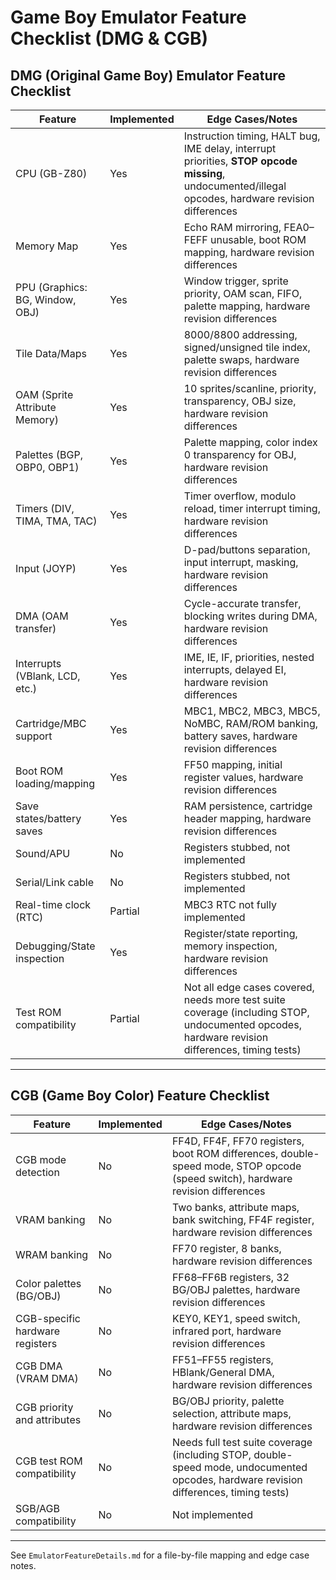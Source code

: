 # Game Boy Emulator Feature Checklist (DMG & CGB)

## DMG (Original Game Boy) Emulator Feature Checklist

| Feature                        | Implemented | Edge Cases/Notes |
|--------------------------------|-------------|------------------|
| CPU (GB-Z80)                   | Yes         | Instruction timing, HALT bug, IME delay, interrupt priorities, **STOP opcode missing**, undocumented/illegal opcodes, hardware revision differences |
| Memory Map                     | Yes         | Echo RAM mirroring, FEA0–FEFF unusable, boot ROM mapping, hardware revision differences |
| PPU (Graphics: BG, Window, OBJ)| Yes         | Window trigger, sprite priority, OAM scan, FIFO, palette mapping, hardware revision differences |
| Tile Data/Maps                 | Yes         | $8000/$8800 addressing, signed/unsigned tile index, palette swaps, hardware revision differences |
| OAM (Sprite Attribute Memory)   | Yes         | 10 sprites/scanline, priority, transparency, OBJ size, hardware revision differences |
| Palettes (BGP, OBP0, OBP1)     | Yes         | Palette mapping, color index 0 transparency for OBJ, hardware revision differences |
| Timers (DIV, TIMA, TMA, TAC)   | Yes         | Timer overflow, modulo reload, timer interrupt timing, hardware revision differences |
| Input (JOYP)                   | Yes         | D-pad/buttons separation, input interrupt, masking, hardware revision differences |
| DMA (OAM transfer)             | Yes         | Cycle-accurate transfer, blocking writes during DMA, hardware revision differences |
| Interrupts (VBlank, LCD, etc.) | Yes         | IME, IE, IF, priorities, nested interrupts, delayed EI, hardware revision differences |
| Cartridge/MBC support          | Yes         | MBC1, MBC2, MBC3, MBC5, NoMBC, RAM/ROM banking, battery saves, hardware revision differences |
| Boot ROM loading/mapping       | Yes         | FF50 mapping, initial register values, hardware revision differences |
| Save states/battery saves      | Yes         | RAM persistence, cartridge header mapping, hardware revision differences |
| Sound/APU                      | No          | Registers stubbed, not implemented |
| Serial/Link cable              | No          | Registers stubbed, not implemented |
| Real-time clock (RTC)          | Partial     | MBC3 RTC not fully implemented |
| Debugging/State inspection     | Yes         | Register/state reporting, memory inspection, hardware revision differences |
| Test ROM compatibility         | Partial     | Not all edge cases covered, needs more test suite coverage (including STOP, undocumented opcodes, hardware revision differences, timing tests) |

---

## CGB (Game Boy Color) Feature Checklist

| Feature                        | Implemented | Edge Cases/Notes |
|--------------------------------|-------------|------------------|
| CGB mode detection             | No          | FF4D, FF4F, FF70 registers, boot ROM differences, double-speed mode, STOP opcode (speed switch), hardware revision differences |
| VRAM banking                   | No          | Two banks, attribute maps, bank switching, FF4F register, hardware revision differences |
| WRAM banking                   | No          | FF70 register, 8 banks, hardware revision differences |
| Color palettes (BG/OBJ)        | No          | FF68–FF6B registers, 32 BG/OBJ palettes, hardware revision differences |
| CGB-specific hardware registers| No          | KEY0, KEY1, speed switch, infrared port, hardware revision differences |
| CGB DMA (VRAM DMA)             | No          | FF51–FF55 registers, HBlank/General DMA, hardware revision differences |
| CGB priority and attributes    | No          | BG/OBJ priority, palette selection, attribute maps, hardware revision differences |
| CGB test ROM compatibility     | No          | Needs full test suite coverage (including STOP, double-speed mode, undocumented opcodes, hardware revision differences, timing tests) |
| SGB/AGB compatibility          | No          | Not implemented |

---

See `EmulatorFeatureDetails.md` for a file-by-file mapping and edge case notes.
